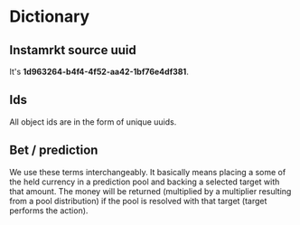 # Dictionary

## Instamrkt source uuid

It's **1d963264-b4f4-4f52-aa42-1bf76e4df381**.

## Ids

All object ids are in the form of unique uuids.

## Bet / prediction

We use these terms interchangeably. It basically means placing a some of the held currency in a prediction pool and backing a selected target with that amount. The money will be returned (multiplied by a multiplier resulting from a pool distribution) if the pool is resolved with that target (target performs the action).